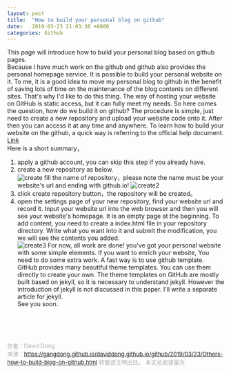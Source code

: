 ```yaml
---
layout: post
title:  "How to build your personal blog on github"
date:   2019-03-23 21:03:36 +0800
categories: Github
---
```

This page will introduce how to build your personal blog based on github pages.<br>
Because I have much work on the github and github also provides the personal homepage service. It is possible to build your personal website on it. To me, it is a good idea to move my personal blog to github in the benefit of saving lots of time on the maintenance of the blog contents on different sites. That's why I'd like to do this thing. The way of hosting your website on GitHub is static access, but it can fully meet my needs. So here comes the question, how do we build it on github? The procedure is simple, just need to create a new repository and upload your website code onto it. After then you can access it at any time and anywhere.
To learn how to build your website on the github, a quick way is referring to the official help document.
[Link](https://pages.github.com)<br>
Here is a short summary，<br>
1. apply a github account, you can skip this step if you already have.<br>
2. create a new repository as below. <br>
![create](https://gangdong.github.io/daviddong.github.io/assets/create-repository.png)
fill the name of repository，please note the name must be your website's url and ending with github.io!
![create2](https://gangdong.github.io/daviddong.github.io/assets/create-repository2.png)
3. click create repository button，the repository will be created。<br>
4. open the settings page of your new repository, find your website url and record it. Input your website url into the web browser and then you will see your website's homepage. It is an empty page at the beginning. To add content, you need to create a index.html file in your repository directory. Write what you want into it and submit the modification, you we will see the contents you added.<br>
![create3](https://gangdong.github.io/daviddong.github.io/assets/create-repository4.png)
For now, all work are done! you've got your personal website with some simple elements. If you want to enrich your website, You need to do some extra work. A fast way is to use github template. GitHub provides many beautiful theme templates. You can use them directly to create your own. The theme templates on GitHub are mostly built based on jekyll, so it is necessary to understand jekyll. However the introduction of jekyll is not discussed in this paper. I'll write a separate article for jekyll.<br>
See you soon.<br>

<!-- Gitalk 评论 start  -->
<!-- Link Gitalk 的支持文件  -->
<link rel="stylesheet" href="https://unpkg.com/gitalk/dist/gitalk.css">
<script src="https://unpkg.com/gitalk/dist/gitalk.min.js"></script>
<div id="gitalk-container"></div>
<script type="text/javascript">
   var gitalk = new Gitalk({

   // gitalk的主要参数
   clientID: '5e24fc307693a6df3bc5',
   clientSecret: '28c9c17e1174c705c42e9bdc92f87cadcc4ec8b8',
   repo: 'daviddong.github.io',
   owner: 'gangdong',
   admin: ['gangdong'],
   id: 'github/2019/03/23/Others-how-to-build-blog-on-github.html',
   title: 'comments'
    });
   gitalk.render('gitalk-container');
</script>
<!-- Gitalk end -->

<br><br><br>

<font size="2" color="#aaa">作者：David Dong<br></font>
<font size="2" color="#aaa">来源：https://gangdong.github.io/daviddong.github.io/github/2019/03/23/Others-how-to-build-blog-on-github.html</font>
<font size="2" color="#aaa">转载请注明出处。</font>
<span id="busuanzi_container_page_pv" ></span><font size="2" color="#aaa">
本文总阅读量</font><font size="2" color="#aaa"><span id="busuanzi_value_page_pv"></font></span><font size="2" color="#aaa">次</font>